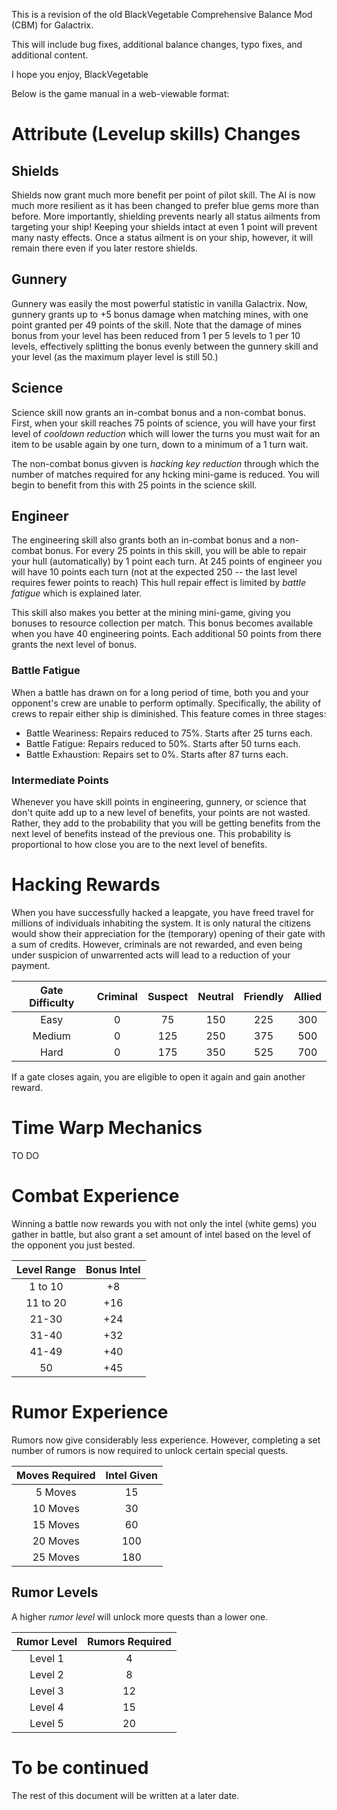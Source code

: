 This is a revision of the old BlackVegetable Comprehensive Balance Mod (CBM) for Galactrix.

This will include bug fixes, additional balance changes, typo fixes, and additional content.

I hope you enjoy,
BlackVegetable

Below is the game manual in a web-viewable format:

# Attribute (Levelup skills) Changes

## Shields

Shields now grant much more benefit per point of pilot skill. The AI is now much more resilient as it has been changed to prefer blue gems more than before. More importantly, shielding prevents nearly all status ailments from targeting your ship! Keeping your shields intact at even 1 point will prevent many nasty effects. Once a status ailment is on your ship, however, it will remain there even if you later restore shields. 

## Gunnery

Gunnery was easily the most powerful statistic in vanilla Galactrix. Now, gunnery grants up to +5 bonus damage when matching mines, with one point granted per 49 points of the skill. Note that the damage of mines bonus from your level has been reduced from 1 per 5 levels to 1 per 10 levels, effectively splitting the bonus evenly between the gunnery skill and your level (as the maximum player level is still 50.)

## Science

Science skill now grants an in-combat bonus and a non-combat bonus. First, when your skill reaches 75 points of science, you will have your first level of *cooldown reduction* which will lower the turns you must wait for an item to be usable again by one turn, down to a minimum of a 1 turn wait.

The non-combat bonus givven is *hacking key reduction* through which the number of matches required for any hcking mini-game is reduced. You will begin to benefit from this with 25 points in the science skill.

## Engineer

The engineering skill also grants both an in-combat bonus and a non-combat bonus. For every 25 points in this skill, you will be able to repair your hull (automatically) by 1 point each turn. At 245 points of engineer you will have 10 points each turn (not at the expected 250 -- the last level requires fewer points to reach) This hull repair effect is limited by *battle fatigue* which is explained later.

This skill also makes you better at the mining mini-game, giving you bonuses to resource collection per match. This bonus becomes available when you have 40 engineering points. Each additional 50 points from there grants the next level of bonus.

### Battle Fatigue

When a battle has drawn on for a long period of time, both you and your opponent's crew are unable to perform optimally. Specifically, the ability of crews to repair either ship is diminished. This feature comes in three stages:

- Battle Weariness: Repairs reduced to 75%. Starts after 25 turns each.
- Battle Fatigue: Repairs reduced to 50%. Starts after 50 turns each.
- Battle Exhaustion: Repairs set to 0%. Starts after 87 turns each.

### Intermediate Points

Whenever you have skill points in engineering, gunnery, or science that don't quite add up to a new level of benefits, your points are not wasted. Rather, they add to the probability that you will be getting benefits from the next level of benefits instead of the previous one. This probability is proportional to how close you are to the next level of benefits.

# Hacking Rewards

When you have successfully hacked a leapgate, you have freed travel for millions of individuals inhabiting the system. It is only natural the citizens would show their appreciation for the (temporary) opening of their gate with a sum of credits. However, criminals are not rewarded, and even being under suspicion of unwarrented acts will lead to a reduction of your payment.

| Gate Difficulty | Criminal | Suspect | Neutral | Friendly | Allied |
| :-------------: | :------: | :-----: | :-----: | :------: | :----: |
| Easy | 0 | 75 | 150 | 225 | 300 |
| Medium | 0 | 125 | 250 | 375 | 500 |
| Hard | 0 | 175 | 350 | 525 | 700 |

If a gate closes again, you are eligible to open it again and gain another reward.

# Time Warp Mechanics

TO DO

# Combat Experience

Winning a battle now rewards you with not only the intel (white gems) you gather in battle, but also grant a set amount of intel based on the level of the opponent you just bested.

| Level Range | Bonus Intel |
| :---: | :---: |
| 1 to 10 | +8 |
| 11 to 20 | +16 |
| 21-30 | +24 |
| 31-40 | +32 |
| 41-49 | +40 |
| 50 | +45 |

# Rumor Experience

Rumors now give considerably less experience. However, completing a set number of rumors is now required to unlock certain special quests.

| Moves Required | Intel Given |
| :---: | :---: |
| 5 Moves | 15 |
| 10 Moves | 30 |
| 15 Moves | 60 |
| 20 Moves | 100 |
| 25 Moves | 180 |

## Rumor Levels

A higher *rumor level* will unlock more quests than a lower one.

| Rumor Level | Rumors Required |
| :---: | :---: |
| Level 1 | 4 |
| Level 2 | 8 |
| Level 3 | 12 |
| Level 4 | 15 |
| Level 5 | 20 |

# To be continued

The rest of this document will be written at a later date.
